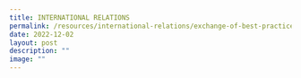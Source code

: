 ```yaml
---
title: INTERNATIONAL RELATIONS
permalink: /resources/international-relations/exchange-of-best-practices/
date: 2022-12-02
layout: post
description: ""
image: ""
---
```

